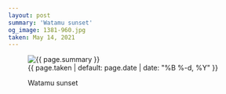 ```yaml
---
layout: post
summary: 'Watamu sunset'
og_image: 1381-960.jpg
taken: May 14, 2021
---
```


<figure class="post">
<img alt="{{ page.summary }}" sizes="(min-width: 700px) 50vw, calc(100vw - 2rem)" src="{{ site.assets_url }}/1381-480.jpg" srcset="{{ site.assets_url }}/1381-240.jpg 240w, {{ site.assets_url }}/1381-480.jpg 480w, {{ site.assets_url }}/1381-720.jpg 720w, {{ site.assets_url }}/1381-960.jpg 960w"/>
<figcaption>
<time>{{ page.taken | default: page.date | date: "%B %-d, %Y" }}</time>
<p>Watamu sunset</p>
</figcaption>
</figure>
